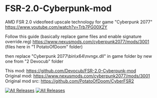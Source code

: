 # FSR-2.0-Cyberpunk-mod  
AMD FSR 2.0 videofeed upscale technology for game "Cyberpunk 2077"  
https://www.youtube.com/watch?v=Trb7PG00X2Y

Follow this guide (basically replace game files and enable signature override.reg)
 https://www.nexusmods.com/cyberpunk2077/mods/3001  
(files here in "1 PotatoOfDoom" folder)   
  
then replace "Cyberpunk 2077\bin\x64\nvngx.dll" in game folder by new one from "2 Devocub" folder  
  
  
This mod: https://github.com/Devocub/FSR-2.0-Cyberpunk-mod  
Original mod: https://www.nexusmods.com/cyberpunk2077/mods/3001  
Original mod src: https://github.com/PotatoOfDoom/CyberFSR2  

[![All Releases](https://img.shields.io/github/downloads/Devocub/FSR-2.0-Cyberpunk-mod/total.svg?style=for-the-badge&logo=appveyor)](https://github.com/Devocub/TabletDriver/releases)
[![All Releases](https://img.shields.io/github/downloads/Devocub/FSR-2.0-Cyberpunk-mod/latest/total.svg?style=for-the-badge&logo=appveyor)](https://github.com/Devocub/TabletDriver/releases/latest)
